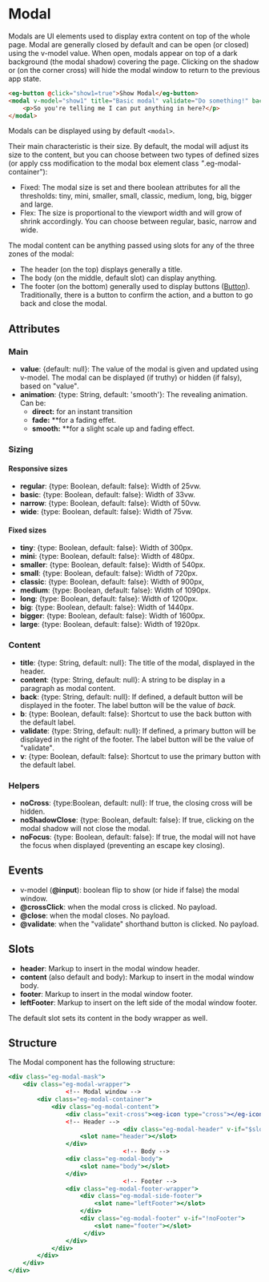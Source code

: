 # Modal

Modals are UI elements used to display extra content on top of the whole page. Modal are generally closed by default and can be open (or closed) using the v-model value. When open, modals appear on top of a dark background (the modal shadow) covering the page. Clicking on the shadow or (on the corner cross) will hide the modal window to return to the previous app state.

```html
<eg-button @click="show1=true">Show Modal</eg-button>
<modal v-model="show1" title="Basic modal" validate="Do something!" back="Procrastinate">
    <p>So you're telling me I can put anything in here?</p>
</modal>
```

Modals can be displayed using by default `<modal>`. 

Their main characteristic is their size. By default, the modal will adjust its size to the content, but you can choose between two types of defined sizes (or apply css modification to the modal box element class *"*.eg-modal-container"):

- Fixed: The modal size is set and there boolean attributes for all the thresholds: tiny, mini, smaller, small, classic, medium, long, big, bigger and large.
- Flex: The size is proportional to the viewport width and will grow of shrink accordingly. You can choose between regular, basic, narrow and wide.

The modal content can be anything passed using slots for any of the three zones of the modal:

- The header (on the top) displays generally a title.
- The body (on the middle, default slot) can display anything.
- The footer (on the bottom) generally used to display buttons ([Button](https://github.com/misurida/eg-elements/blob/master/doc/EgButton.md)). Traditionally, there is a button to confirm the action, and a button to go back and close the modal.

## Attributes

### Main

- **value**: {default: null}: The value of the modal is given and updated using v-model. The modal can be displayed (if truthy) or hidden (if falsy), based on "value"*.*
- **animation**: {type: String, default: 'smooth'}: The revealing animation. Can be:
    - **direct:** for an instant transition
    - **fade:** **for a fading effet.
    - **smooth:** **for a slight scale up and fading effect.

### Sizing

#### Responsive sizes

- **regular**: {type: Boolean, default: false}: Width of 25vw.
- **basic**: {type: Boolean, default: false}: Width of 33vw.
- **narrow**: {type: Boolean, default: false}: Width of 50vw.
- **wide**: {type: Boolean, default: false}: Width of 75vw.

#### Fixed sizes

- **tiny**: {type: Boolean, default: false}: Width of 300px.
- **mini**: {type: Boolean, default: false}: Width of 480px.
- **smaller**: {type: Boolean, default: false}: Width of 540px.
- **small**: {type: Boolean, default: false}: Width of 720px.
- **classic**: {type: Boolean, default: false}: Width of 900px,
- **medium**: {type: Boolean, default: false}: Width of 1090px.
- **long**: {type: Boolean, default: false}: Width of 1200px.
- **big**: {type: Boolean, default: false}: Width of 1440px.
- **bigger**: {type: Boolean, default: false}: Width of 1600px.
- **large**: {type: Boolean, default: false}: Width of 1920px.

### Content

- **title**: {type: String, default: null}: The title of the modal, displayed in the header.
- **content**: {type: String, default: null}: A string to be display in a paragraph as modal content.
- **back**: {type: String, default: null}: If defined, a default button will be displayed in the footer. The label button will be the value of *back.*
- **b**: {type: Boolean, default: false}: Shortcut to use the back button with the default label.
- **validate**: {type: String, default: null}: If defined, a primary button will be displayed in the right of the footer. The label button will be the value of "validate"*.*
- **v**: {type: Boolean, default: false}: Shortcut to use the primary button with the default label.

### Helpers

- **noCross**: {type:Boolean, default: null}: If true, the closing cross will be hidden.
- **noShadowClose**: {type: Boolean, default: false}: If true, clicking on the modal shadow will not close the modal.
- **noFocus**: {type: Boolean, default: false}: If true, the modal will not have the focus when displayed (preventing an escape key closing).

## Events

- v-model (**@input**): boolean flip to show (or hide if false) the modal window.
- **@crossClick**: when the modal cross is clicked. No payload.
- **@close**: when the modal closes. No payload.
- **@validate**: when the "validate" shorthand button is clicked. No payload.

## Slots

- **header**: Markup to insert in the modal window header.
- **content** (also default and body): Markup to insert in the modal window body.
- **footer**: Markup to insert in the modal window footer.
- **leftFooter**: Markup to insert on the left side of the modal window footer.

The default slot sets its content in the body wrapper as well.

## Structure

The Modal component has the following structure:

```jsx
<div class="eg-modal-mask">
    <div class="eg-modal-wrapper">
				<!-- Modal window -->
        <div class="eg-modal-container">
            <div class="eg-modal-content">
                <div class="exit-cross"><eg-icon type="cross"></eg-icon></div>
                <!-- Header -->
								<div class="eg-modal-header" v-if="$slots.header">
                    <slot name="header"></slot>
                </div>
								<!-- Body -->
                <div class="eg-modal-body">
                    <slot name="body"></slot>
                </div>
								<!-- Footer -->
                <div class="eg-modal-footer-wrapper">
                    <div class="eg-modal-side-footer">
                        <slot name="leftFooter"></slot>
                    </div>
                    <div class="eg-modal-footer" v-if="!noFooter">
                        <slot name="footer"></slot>
                     </div>
                </div>
            </div>
        </div>
    </div>
</div>
```